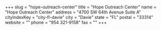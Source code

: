+++
slug = "hope-outreach-center"
title = "Hope Outreach Center"
name = "Hope Outreach Center"
address = "4700 SW 64th Avenue Suite A"
cityIndexKey = "city-fl-davie"
city = "Davie"
state = "FL"
postal = "33314"
website = ""
phone = "954 321-9158"
fax = ""
+++
